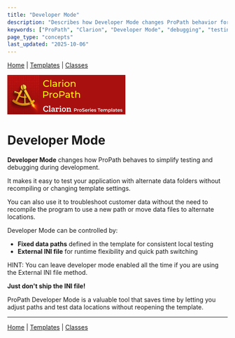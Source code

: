 ```yaml
---
title: "Developer Mode"
description: "Describes how Developer Mode changes ProPath behavior for debugging and testing."
keywords: ["ProPath", "Clarion", "Developer Mode", "debugging", "testing"]
page_type: "concepts"
last_updated: "2025-10-06"
---
```


[Home](../index.md) | [Templates](../templates/index.md) | [Classes](../classes/index.md)

[![ProPath logo](../assets/images/ProPath270x90.png)](https://www.clarionproseries.com/html/propath.html)

# Developer Mode

**Developer Mode** changes how ProPath behaves to simplify testing and debugging during development.

It makes it easy to test your application with alternate data folders without recompiling or changing template settings.

You can also use it to troubleshoot customer data without the need to recompile the program to use a new path or move data files to alternate locations.

Developer Mode can be controlled by:
- **Fixed data paths** defined in the template for consistent local testing  
- **External INI file** for runtime flexibility and quick path switching

HINT: You can leave developer mode enabled all the time if you are using the External INI file method.  

**Just don't ship the INI file!**

ProPath Developer Mode is a valuable tool that saves time by letting you adjust paths and test data locations without reopening the template.

---

[Home](../index.md) | [Templates](../templates/index.md) | [Classes](../classes/index.md)
